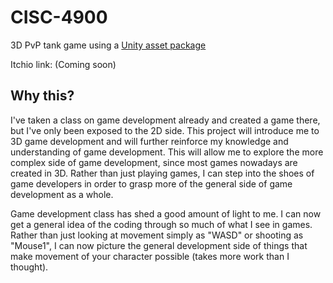 # CISC-4900
3D PvP tank game using a [Unity asset package](https://assetstore.unity.com/packages/essentials/tutorial-projects/tanks-complete-project-46209?srsltid=AfmBOop_P5FN_eZLykRxFV1K1Rz2zgGSEBBgiaYMAMi9MFQ4ouMBjgmr)

Itchio link: (Coming soon)

## Why this?
I've taken a class on game development already and created a game there, but I've only been exposed to the 2D side. This project will introduce me to 3D game development and will further reinforce my knowledge and understanding of game development. This will allow me to explore the more complex side of game development, since most games nowadays are created in 3D. Rather than just playing games, I can step into the shoes of game developers in order to grasp more of the general side of game development as a whole.

Game development class has shed a good amount of light to me. I can now get a general idea of the coding through so much of what I see in games. Rather than just looking at movement simply as "WASD" or shooting as "Mouse1", I can now picture the general development side of things that make movement of your character possible (takes more work than I thought). 
